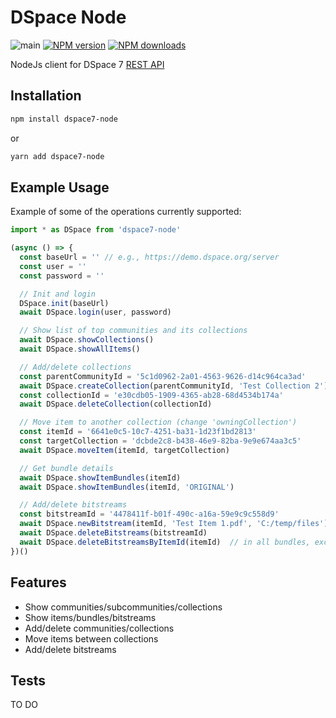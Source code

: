 # DSpace Node
![main](https://github.com/semanticlib/dspace7-node/actions/workflows/node.js.yml/badge.svg)
[![NPM version](https://img.shields.io/npm/v/dspace7-node.svg)](https://npmjs.org/package/dspace7-node)
[![NPM downloads](https://img.shields.io/npm/dm/dspace7-node.svg)](https://npmjs.org/package/dspace7-node)

NodeJs client for DSpace 7 [REST API](https://github.com/DSpace/RestContract)

## Installation

```bash
npm install dspace7-node
```
or
```bash
yarn add dspace7-node
```

## Example Usage

Example of some of the operations currently supported:

```js
import * as DSpace from 'dspace7-node'

(async () => {
  const baseUrl = '' // e.g., https://demo.dspace.org/server
  const user = ''
  const password = ''

  // Init and login
  DSpace.init(baseUrl)
  await DSpace.login(user, password)

  // Show list of top communities and its collections
  await DSpace.showCollections()
  await DSpace.showAllItems()

  // Add/delete collections
  const parentCommunityId = '5c1d0962-2a01-4563-9626-d14c964ca3ad'
  await DSpace.createCollection(parentCommunityId, 'Test Collection 2')
  const collectionId = 'e30cdb05-1909-4365-ab28-68d4534b174a'
  await DSpace.deleteCollection(collectionId)

  // Move item to another collection (change 'owningCollection')
  const itemId = '6641e0c5-10c7-4251-ba31-1d23f1bd2813'
  const targetCollection = 'dcbde2c8-b438-46e9-82ba-9e9e674aa3c5'
  await DSpace.moveItem(itemId, targetCollection)

  // Get bundle details
  await DSpace.showItemBundles(itemId)
  await DSpace.showItemBundles(itemId, 'ORIGINAL')

  // Add/delete bitstreams
  const bitstreamId = '4478411f-b01f-490c-a16a-59e9c9c558d9'
  await DSpace.newBitstream(itemId, 'Test Item 1.pdf', 'C:/temp/files')
  await DSpace.deleteBitstreams(bitstreamId)
  await DSpace.deleteBitstreamsByItemId(itemId)  // in all bundles, except 'LICENSE'
})()


```

## Features

- Show communities/subcommunities/collections
- Show items/bundles/bitstreams
- Add/delete communities/collections
- Move items between collections
- Add/delete bitstreams

## Tests

TO DO
